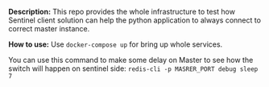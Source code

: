 **Description:** This repo provides the whole infrastructure to test how Sentinel client solution can help the python application to always connect to correct master instance.


**How to use:** Use `docker-compose up` for bring up whole services.

You can use this command to make some delay on Master to see how the switch will happen on sentinel side: `redis-cli -p MASRER_PORT debug sleep 7`
